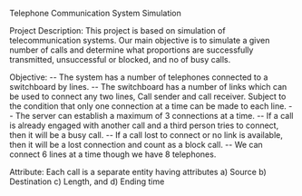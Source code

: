 Telephone Communication System Simulation 


Project Description: 
This project is based on simulation of telecommunication systems. 
Our main objective is to simulate a given number of calls and determine what proportions are successfully transmitted, unsuccessful or blocked, and no of busy calls. 


Objective: 
-- The system has a number of telephones connected to a switchboard by lines.
-- The switchboard has a number of links which can be used to connect any two lines, Call sender and call receiver. Subject to the condition that only one connection at a time can     be made to each line. 
-- The server can establish a maximum of 3 connections at a time. 
-- If a call is already engaged with another call and a third person tries to connect, then it will be a busy call.
-- If a call lost to connect or no link is available, then it will be a lost connection and count as a block call. 
-- We can connect 6 lines at a time though we have 8 telephones. 

Attribute: 
Each call is a separate entity having attributes
a) Source
b) Destination
c) Length, and
d) Ending time 

